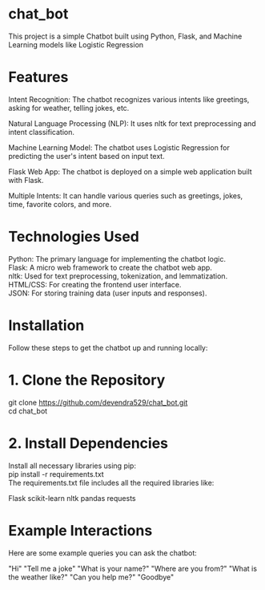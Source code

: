# chat_bot
This project is a simple Chatbot built using Python, Flask, and Machine Learning models like Logistic Regression

# Features
Intent Recognition: The chatbot recognizes various intents like greetings, asking for weather, telling jokes, etc.

Natural Language Processing (NLP): It uses nltk for text preprocessing and intent classification.

Machine Learning Model: The chatbot uses Logistic Regression for predicting the user's intent based on input text.

Flask Web App: The chatbot is deployed on a simple web application built with Flask.

Multiple Intents: It can handle various queries such as greetings, jokes, time, favorite colors, and more.

# Technologies Used
Python: The primary language for implementing the chatbot logic.<br>
Flask: A micro web framework to create the chatbot web app.<br>
nltk: Used for text preprocessing, tokenization, and lemmatization.<br>
HTML/CSS: For creating the frontend user interface.<br>
JSON: For storing training data (user inputs and responses).<br>

# Installation
Follow these steps to get the chatbot up and running locally:
# 1. Clone the Repository
git clone https://github.com/devendra529/chat_bot.git<br>
cd chat_bot

# 2. Install Dependencies
Install all necessary libraries using pip:<br>
pip install -r requirements.txt<br>
The requirements.txt file includes all the required libraries like:

Flask
scikit-learn
nltk
pandas
requests

# Example Interactions
Here are some example queries you can ask the chatbot:

"Hi"
"Tell me a joke"
"What is your name?"
"Where are you from?"
"What is the weather like?"
"Can you help me?"
"Goodbye"
